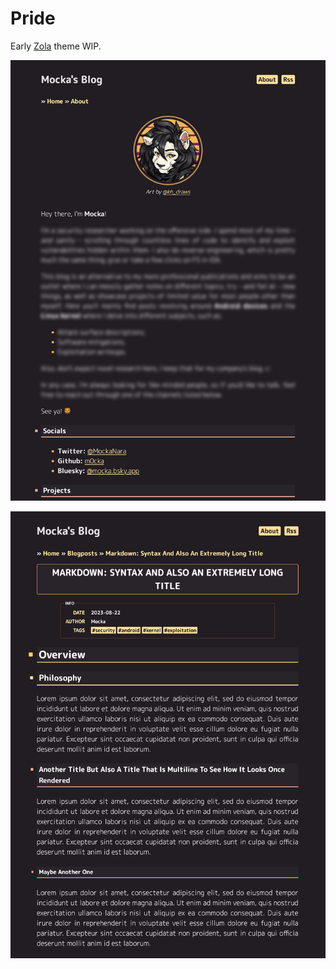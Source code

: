 # Pride

Early [Zola](https://www.getzola.org/) theme WIP.

<p align="center">
  <img src="./rsc/screen_about.png">
</p>

<p align="center">
  <img src="./rsc/screen_blogpost.png">
</p>
